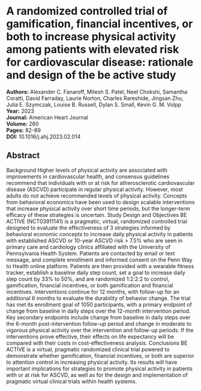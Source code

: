# A randomized controlled trial of gamification, financial incentives, or both to increase physical activity among patients with elevated risk for cardiovascular disease: rationale and design of the be active study

**Authors:** Alexander C. Fanaroff, Mitesh S. Patel, Neel Chokshi, Samantha Coratti, David Farraday, Laurie Norton, Charles Rareshide, Jingsan Zhu, Julia E. Szymczak, Louise B. Russell, Dylan S. Small, Kevin G. M. Volpp  
**Year:** 2023  
**Journal:** American Heart Journal  
**Volume:** 260  
**Pages:** 82-89  
**DOI:** 10.1016/j.ahj.2023.02.014  

## Abstract
Background
Higher levels of physical activity are associated with improvements in cardiovascular health, and consensus guidelines recommend that individuals with or at risk for atherosclerotic cardiovascular disease (ASCVD) participate in regular physical activity. However, most adults do not achieve recommended levels of physical activity. Concepts from behavioral economics have been used to design scalable interventions that increase physical activity over short time periods, but the longer-term efficacy of these strategies is uncertain.
Study Design and Objectives
BE ACTIVE (NCT03911141) is a pragmatic, virtual, randomized controlled trial designed to evaluate the effectiveness of 3 strategies informed by behavioral economic concepts to increase daily physical activity in patients with established ASCVD or 10-year ASCVD risk > 7.5% who are seen in primary care and cardiology clinics affiliated with the University of Pennsylvania Health System. Patients are contacted by email or text message, and complete enrollment and informed consent on the Penn Way to Health online platform. Patients are then provided with a wearable fitness tracker, establish a baseline daily step count, set a goal to increase daily step count by 33% to 50%, and are randomized 1:2:2:2 to control, gamification, financial incentives, or both gamification and financial incentives. Interventions continue for 12 months, with follow-up for an additional 6 months to evaluate the durability of behavior change. The trial has met its enrollment goal of 1050 participants, with a primary endpoint of change from baseline in daily steps over the 12-month intervention period. Key secondary endpoints include change from baseline in daily steps over the 6-month post-intervention follow-up period and change in moderate to vigorous physical activity over the intervention and follow-up periods. If the interventions prove effective, their effects on life expectancy will be compared with their costs in cost-effectiveness analysis.
Conclusions
BE ACTIVE is a virtual, pragmatic randomized clinical trial powered to demonstrate whether gamification, financial incentives, or both are superior to attention control in increasing physical activity. Its results will have important implications for strategies to promote physical activity in patients with or at risk for ASCVD, as well as for the design and implementation of pragmatic virtual clinical trials within health systems.


